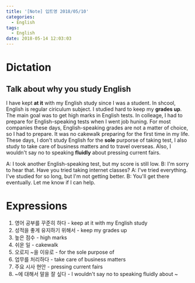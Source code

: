 ```yaml
---
title: '[Note] 입트영 2018/05/10'
categories:
  - English
tags:
  - English
date: 2018-05-14 12:03:03
---
```


# Dictation
## Talk about why you study English
 
I have kept **at it** with my English study since I was a student. In shcool, English is regular ciriculum subject. I studied hard to keep my **grades up**. The main goal was to get high marks in English tests. In colleage, I had to prepare for English-speaking tests when I went job huning. For most companies these days, English-speaking grades are not a matter of choice, so I had to prepare. It was no cakewalk preparing for the first time in my life. These days, I don't study English for the **sole** purporse of taking test, I also study to take care of business matters and to travel overseas. Also, I wouldn't say no to speaking **fluidly** about pressing current fairs. 

A: I took another English-speaking test, but my score is still low.
B: I'm sorry to hear that. Have you tried taking internet classes?
A: I've tried everything. I've studied for so long, but I'm not getting better.
B: You'll get there eventually. Let me know if I can help.

# Expressions
1. 영어 공부를 꾸준히 하다 - keep at it with my English study
2. 성적을 좋게 유지하기 위해서 - keep my grades up
3. 높은 점수 - high marks
4. 쉬운 일 - cakewalk
5. 오로지 ~을 이유로 - for the sole purpose of 
6. 업무를 처리하다 - take care of business matters
7. 주요 시사 현안 - pressing current fairs
8. ~에 대해서 말을 잘 싶다 - I wouldn't say no to speaking fluidly about ~